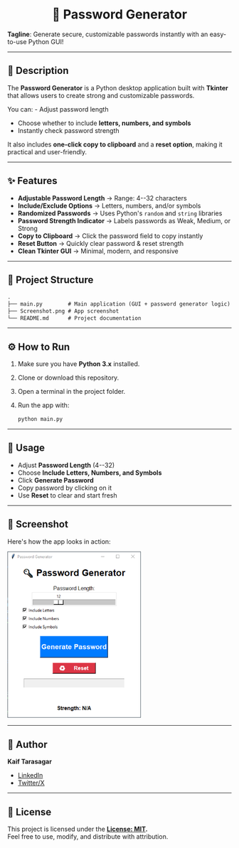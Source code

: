 <h1 align="center"> 🔑 Password Generator </h1>

**Tagline**: Generate secure, customizable passwords instantly with an
easy-to-use Python GUI!

------------------------------------------------------------------------

## 📖 Description

The **Password Generator** is a Python desktop application built with
**Tkinter** that allows users to create strong and customizable
passwords.

You can: - Adjust password length
- Choose whether to include **letters, numbers, and symbols**
- Instantly check password strength

It also includes **one-click copy to clipboard** and a **reset option**,
making it practical and user-friendly.

------------------------------------------------------------------------

## ✨ Features

-   **Adjustable Password Length** → Range: 4--32 characters
-   **Include/Exclude Options** → Letters, numbers, and/or symbols
-   **Randomized Passwords** → Uses Python's `random` and `string`
    libraries
-   **Password Strength Indicator** → Labels passwords as Weak, Medium,
    or Strong
-   **Copy to Clipboard** → Click the password field to copy instantly
-   **Reset Button** → Quickly clear password & reset strength
-   **Clean Tkinter GUI** → Minimal, modern, and responsive
  
------------------------------------------------------------------------

## 📂 Project Structure

    .
    ├── main.py        # Main application (GUI + password generator logic)
    ├── Screenshot.png # App screenshot
    └── README.md      # Project documentation

------------------------------------------------------------------------

## ⚙️ How to Run

1.  Make sure you have **Python 3.x** installed.

2.  Clone or download this repository.

3.  Open a terminal in the project folder.

4.  Run the app with:

    ``` bash
    python main.py
    ```

------------------------------------------------------------------------

## 🚀 Usage

-   Adjust **Password Length** (4--32)
-   Choose **Include Letters, Numbers, and Symbols**
-   Click **Generate Password**
-   Copy password by clicking on it
-   Use **Reset** to clear and start fresh

------------------------------------------------------------------------

## 📸 Screenshot

Here's how the app looks in action:

<img src="Screenshot.png" alt="Screenshot" width="300">


------------------------------------------------------------------------

## 👤 Author

**Kaif Tarasagar**

-   [LinkedIn](https://www.linkedin.com/in/kaif-tarasgar-0b5425326/)
-   [Twitter/X](https://x.com/Kaif_T_200)

------------------------------------------------------------------------

## 📝 License

This project is licensed under the **[License: MIT](https://github.com/Kaif-T-200/CODSOFT_03_Pass-Gen/blob/main/LICENSE).**  
Feel free to use, modify, and distribute with attribution.
